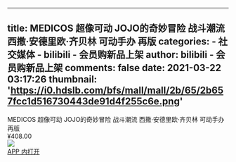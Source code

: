 
---
title: MEDICOS 超像可动 JOJO的奇妙冒险 战斗潮流 西撒·安德里欧·齐贝林 可动手办 再版
categories: 
    - 社交媒体
    - bilibili - 会员购新品上架
author: bilibili - 会员购新品上架
comments: false
date: 2021-03-22 03:17:26
thumbnail: 'https://i0.hdslb.com/bfs/mall/mall/2b/65/2b657fcc1d516730443de91d4f255c6e.png'
---

<div>   
MEDICOS 超像可动 JOJO的奇妙冒险 战斗潮流 西撒·安德里欧·齐贝林 可动手办 再版<br>¥408.00<br><img src="https://i0.hdslb.com/bfs/mall/mall/2b/65/2b657fcc1d516730443de91d4f255c6e.png" referrerpolicy="no-referrer"><br><a href="bilibili://mall/web?url=https%3A%2F%2Fmall.bilibili.com%2Fdetail.html%3Ffrom%3Dnew_product%26jumpLinkType%3D0%26loadingShow%3D1%26noTitleBar%3D1%23goFrom%3Dna%26itemsId%3D10035687%26noReffer%3Dtrue">APP 内打开</a>  
</div>
            